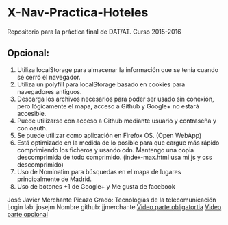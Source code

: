 # X-Nav-Practica-Hoteles
Repositorio para la práctica final de DAT/AT. Curso 2015-2016


## Opcional:
1. Utiliza localStorage para almacenar la información que se tenía cuando se cerró el navegador.
2. Utiliza un polyfill para localStorage basado en cookies para navegadores antiguos.
3. Descarga los archivos necesarios para poder ser usado sin conexión, pero lógicamente el mapa, acceso a Github y Google+ no estará accesible.
4. Puede utilizarse con acceso a Github mediante usuario y contraseña y con oauth.
5. Se puede utilizar como aplicación en Firefox OS. (Open WebApp)
6. Está optimizado en la medida de lo posible para que cargue más rápido comprimiendo los ficheros y usando cdn. Mantengo una copia descomprimida de todo comprimido. (index-max.html usa mi js y css descomprimido)
7. Uso de Nominatim para búsquedas en el mapa de lugares principalmente de Madrid.
8. Uso de botones +1 de Google+ y Me gusta de facebook

José Javier Merchante Picazo
Grado: Tecnologías de la telecomunicación
Login lab: josejm
Nombre github: jjmerchante
<a href="https://www.youtube.com/watch?v=3JCVhLa3GXU">Video parte obligatortia</a>
<a href="https://www.youtube.com/watch?v=-qnL733t4cs">Video parte opcional</a>
